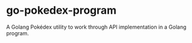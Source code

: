 # go-pokedex-program
A Golang Pokédex utility to work through API implementation in a Golang program.
